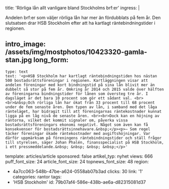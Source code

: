 title: 'Rörliga lån allt vanligare bland Stockholms brf:er'
ingress: |
  <p>Andelen brf:er som väljer rörliga lån har mer än fördubblats på fem år. Den slutsatsen drar HSB Stockholm efter att ha kartlagt räntebindningstider i regionen.
  </p>
  
intro_image: /assets/img/mostphotos/10423320-gamla-stan.jpg
long_form:
  -
    type: text
    text: '<p>HSB Stockholm har kartlagt räntebindningstiden hos nästan 500 bostadsrättsföreningar i regionen. Kartläggningen visar att andelen föreningar med kort bindningstid på sina lån blivit mer än dubbelt så stor på fem år. Omkring år 2014 och 2015 valde över hälften av föreningarna bindningstider för lånen som översteg tre år. I dagsläget är det bara 10 procent som gör ett sådant val. <br><br>&nbsp;Och rörliga lån har ökat från 33 procent till 68 procent under de fem senaste åren. Den typen av lån, i samband med det låga ränteläget, har bidragit till att föreningarnas räntekostnader kunnat ligga på en låg nivå de senaste åren. <br><br>Dock kan en höjning av räntorna, vilket det kommit signaler om, påverka vissa bostadsrättsföreningars ekonomi negativt. Något som även kan få konsekvenser för bostadsrättsinnehavare.&nbsp;</p><p>– Som regel täcker föreningar ökade räntekostnader med avgiftshöjningar. Var därför uppmärksam på föreningens räntebindningstider och ställ frågor till styrelsen, säger Johan Phalén, finansspecialist på HSB Stockholm, i ett pressmeddelande.&nbsp; &nbsp; &nbsp; &nbsp;</p>'
template: articles/article
sponsored: false
artikel_typ: nyhet
views: 666
puff_font_size: 24
article_font_size: 24
topnews_font_size: 48
region:
  - 4a7cc063-548b-47be-a624-0558ab07b3ad
clicks: 30
link: '1'
categories: rantor
tags:
  - 'HSB Stockholm'
id: 79b07af4-586e-438b-ae6a-d82315081d37
